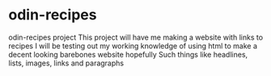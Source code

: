 # odin-recipes
odin-recipes project
This project will have me making a website with links to recipes
I will be testing out my working knowledge of using html to make a decent looking barebones website hopefully 
Such things like headlines, lists, images, links and paragraphs